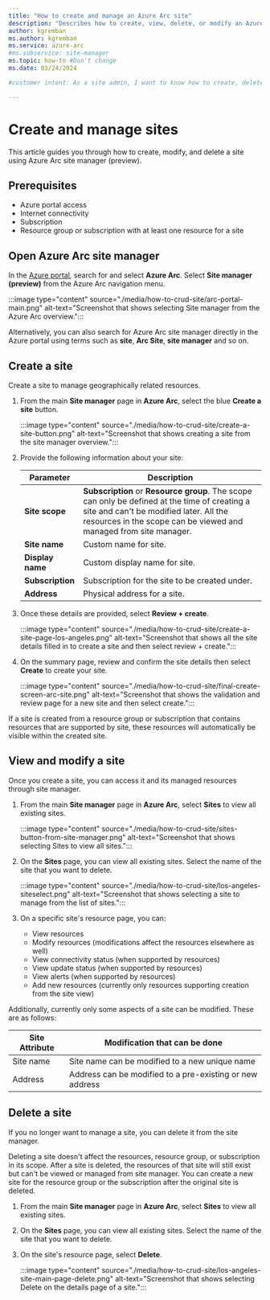 ```yaml
---
title: "How to create and manage an Azure Arc site"
description: "Describes how to create, view, delete, or modify an Azure Arc site in the Azure portal using site manager."
author: kgremban
ms.author: kgremban
ms.service: azure-arc
#ms.subservice: site-manager
ms.topic: how-to #Don't change
ms.date: 03/24/2024

#customer intent: As a site admin, I want to know how to create, delete, and modify sites so that I can manage my site.

---
```


# Create and manage sites

This article guides you through how to create, modify, and delete a site using Azure Arc site manager (preview).

## Prerequisites

* Azure portal access
* Internet connectivity
* Subscription
* Resource group or subscription with at least one resource for a site

## Open Azure Arc site manager

In the [Azure portal](https://portal.azure.com), search for and select **Azure Arc**. Select **Site manager (preview)** from the Azure Arc navigation menu.

:::image type="content" source="./media/how-to-crud-site/arc-portal-main.png" alt-text="Screenshot that shows selecting Site manager from the Azure Arc overview.":::

Alternatively, you can also search for Azure Arc site manager directly in the Azure portal using terms such as **site**, **Arc Site**, **site manager** and so on.

## Create a site

Create a site to manage geographically related resources.

1. From the main **Site manager** page in **Azure Arc**, select the blue **Create a site** button.

   :::image type="content" source="./media/how-to-crud-site/create-a-site-button.png" alt-text="Screenshot that shows creating a site from the site manager overview.":::

1. Provide the following information about your site:

   | Parameter | Description |
   |--|--|
   | **Site scope** | **Subscription** or **Resource group**. The scope can only be defined at the time of creating a site and can't be modified later. All the resources in the scope can be viewed and managed from site manager. |
   | **Site name** | Custom name for site. |
   | **Display name** | Custom display name for site. |
   | **Subscription** | Subscription for the site to be created under. |
   | **Address** | Physical address for a site. |

1. Once these details are provided, select **Review + create**.

   :::image type="content" source="./media/how-to-crud-site/create-a-site-page-los-angeles.png" alt-text="Screenshot that shows all the site details filled in to create a site and then select review + create.":::

1. On the summary page, review and confirm the site details then select **Create** to create your site.

   :::image type="content" source="./media/how-to-crud-site/final-create-screen-arc-site.png" alt-text="Screenshot that shows the validation and review page for a new site and then select create.":::

If a site is created from a resource group or subscription that contains resources that are supported by site, these resources will automatically be visible within the created site. 

## View and modify a site

Once you create a site, you can access it and its managed resources through site manager.

1. From the main **Site manager** page in **Azure Arc**, select **Sites** to view all existing sites.

   :::image type="content" source="./media/how-to-crud-site/sites-button-from-site-manager.png" alt-text="Screenshot that shows selecting Sites to view all sites.":::

1. On the **Sites** page, you can view all existing sites. Select the name of the site that you want to delete.

   :::image type="content" source="./media/how-to-crud-site/los-angeles-siteselect.png" alt-text="Screenshot that shows selecting a site to manage from the list of sites.":::

1. On a specific site's resource page, you can:

   * View resources
   * Modify resources (modifications affect the resources elsewhere as well)
   * View connectivity status (when supported by resources)
   * View update status (when supported by resources)
   * View alerts (when supported by resources)
   * Add new resources (currently only resources supporting creation from the site view)

Additionally, currently only some aspects of a site can be modified. These are as follows:

| Site Attribute | Modification that can be done |
|--|--|
| Site name | Site name can be modified to a new unique name |
| Address | Address can be modified to a pre-existing or new address |

## Delete a site

If you no longer want to manage a site, you can delete it from the site manager.

Deleting a site doesn't affect the resources, resource group, or subscription in its scope. After a site is deleted, the resources of that site will still exist but can't be viewed or managed from site manager. You can create a new site for the resource group or the subscription after the original site is deleted.

1. From the main **Site manager** page in **Azure Arc**, select **Sites** to view all existing sites.

1. On the **Sites** page, you can view all existing sites. Select the name of the site that you want to delete.

1. On the site's resource page, select **Delete**.

   :::image type="content" source="./media/how-to-crud-site/los-angeles-site-main-page-delete.png" alt-text="Screenshot that shows selecting Delete on the details page of a site.":::
